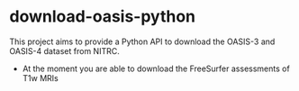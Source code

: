 # download-oasis-python
This project aims to provide a Python API to download the OASIS-3 and OASIS-4 dataset from NITRC.
- At the moment you are able to download the FreeSurfer assessments of T1w MRIs

